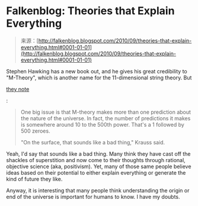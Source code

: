 <!--yml
category: 未分类
date: 2024-05-12 21:21:59
-->

# Falkenblog: Theories that Explain Everything

> 来源：[http://falkenblog.blogspot.com/2010/09/theories-that-explain-everything.html#0001-01-01](http://falkenblog.blogspot.com/2010/09/theories-that-explain-everything.html#0001-01-01)

Stephen Hawking has a new book out, and he gives his great credibility to "M-Theory", which is another name for the 11-dimensional string theory. But

[they note](http://cosmiclog.msnbc.msn.com/_news/2010/09/03/5040535-is-the-grand-design-within-our-grasp)

:

> One big issue is that M-theory makes more than one prediction about the nature of the universe. In fact, the number of predictions it makes is somewhere around 10 to the 500th power. That's a 1 followed by 500 zeroes.
> 
> "On the surface, that sounds like a bad thing," Krauss said.

Yeah, I'd say that sounds like a bad thing. Many think they have cast off the shackles of superstition and now come to their thoughts through rational, objective science (aka, positivism). Yet, many of those same people believe ideas based on their potential to either explain everything or generate the kind of future they like.

Anyway, it is interesting that many people think understanding the origin or end of the universe is important for humans to know. I have my doubts.